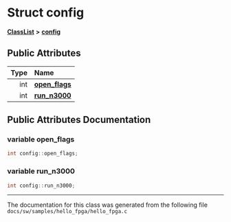 
# Struct config



[**ClassList**](annotated.md) **>** [**config**](structconfig.md)


















## Public Attributes

| Type | Name |
| ---: | :--- |
|  int | [**open\_flags**](#variable-open_flags)  <br> |
|  int | [**run\_n3000**](#variable-run_n3000)  <br> |










## Public Attributes Documentation


### variable open\_flags 

```C++
int config::open_flags;
```




### variable run\_n3000 

```C++
int config::run_n3000;
```




------------------------------
The documentation for this class was generated from the following file `docs/sw/samples/hello_fpga/hello_fpga.c`